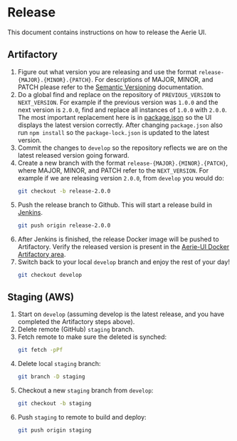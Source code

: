 # Release

This document contains instructions on how to release the Aerie UI.

## Artifactory

1. Figure out what version you are releasing and use the format `release-{MAJOR}.{MINOR}.{PATCH}`. For descriptions of MAJOR, MINOR, and PATCH please refer to the [Semantic Versioning](https://semver.org/) documentation.
1. Do a global find and replace on the repository of `PREVIOUS_VERSION` to `NEXT_VERSION`.
For example if the previous version was `1.0.0` and the next version is `2.0.0`, find and replace all instances of `1.0.0` with `2.0.0`. The most important replacement here is in [package.json](../package.json) so the UI displays the latest version correctly. After changing `package.json` also run `npm install` so the `package-lock.json` is updated to the latest version.
1. Commit the changes to `develop` so the repository reflects we are on the latest released version going forward.
1. Create a new branch with the format `release-{MAJOR}.{MINOR}.{PATCH}`, where MAJOR, MINOR, and PATCH refer to the `NEXT_VERSION`. For example if we are releasing version `2.0.0`, from `develop` you would do:
    ```sh
    git checkout -b release-2.0.0
    ```
1. Push the release branch to Github. This will start a release build in [Jenkins](https://cae-jenkins2.jpl.nasa.gov/job/MPSA/job/SEQ/job/normal_builds/job/aerie-ui/).
    ```sh
    git push origin release-2.0.0
    ```
1. After Jenkins is finished, the release Docker image will be pushed to Artifactory. Verify the released version is present in the [Aerie-UI Docker Artifactory area](https://artifactory.jpl.nasa.gov/artifactory/webapp/#/artifacts/browse/tree/General/docker-release-local/gov/nasa/jpl/aerie/aerie-ui).
1. Switch back to your local `develop` branch and enjoy the rest of your day!
    ```sh
    git checkout develop
    ```

## Staging (AWS)

1. Start on `develop` (assuming develop is the latest release, and you have completed the Artifactory steps above).
1. Delete remote (GitHub) `staging` branch.
1. Fetch remote to make sure the deleted is synched:
    ```sh
    git fetch -pPf
    ```
1. Delete local `staging` branch:
    ```sh
    git branch -D staging
    ```
1. Checkout a new `staging` branch from `develop`:
    ```sh
    git checkout -b staging
    ```
1. Push `staging` to remote to build and deploy:
    ```sh
    git push origin staging
    ```
